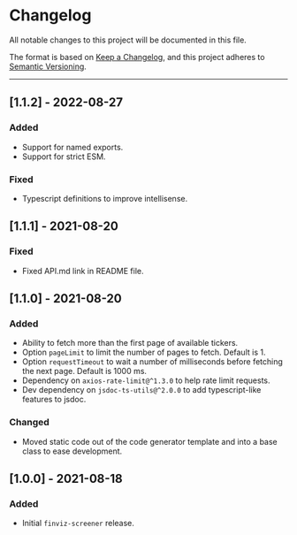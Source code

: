 # Changelog
All notable changes to this project will be documented in this file.

The format is based on [Keep a Changelog](https://keepachangelog.com/en/1.0.0/),
and this project adheres to [Semantic Versioning](https://semver.org/spec/v2.0.0.html).

---

## [1.1.2] - 2022-08-27
### Added
* Support for named exports.
* Support for strict ESM.
### Fixed
* Typescript definitions to improve intellisense.

## [1.1.1] - 2021-08-20
### Fixed
* Fixed API.md link in README file.

## [1.1.0] - 2021-08-20
### Added
* Ability to fetch more than the first page of available tickers.
* Option `pageLimit` to limit the number of pages to fetch. Default is 1.
* Option `requestTimeout` to wait a number of milliseconds before fetching the next page. Default is 1000 ms.
* Dependency on `axios-rate-limit@^1.3.0` to help rate limit requests.
* Dev dependency on `jsdoc-ts-utils@^2.0.0` to add typescript-like features to jsdoc.

### Changed
* Moved static code out of the code generator template and into a base class to ease development.

## [1.0.0] - 2021-08-18
### Added
* Initial `finviz-screener` release.
